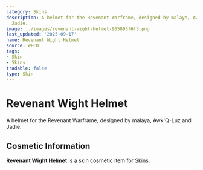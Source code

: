 ```yaml
---
category: Skins
description: A helmet for the Revenant Warframe, designed by malaya, Awk'Q-Luz and
  Jadie.
image: ../images/revenant-wight-helmet-965893f6f3.png
last_updated: '2025-09-17'
name: Revenant Wight Helmet
source: WFCD
tags:
- Skin
- Skins
tradable: false
type: Skin
---
```


# Revenant Wight Helmet

A helmet for the Revenant Warframe, designed by malaya, Awk'Q-Luz and Jadie.

## Cosmetic Information

**Revenant Wight Helmet** is a skin cosmetic item for Skins.


